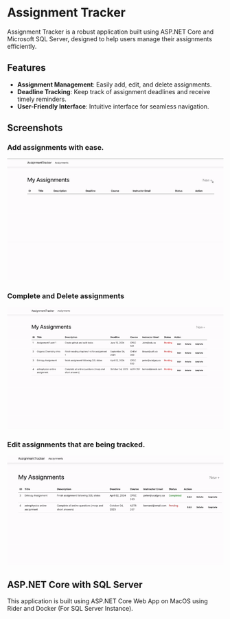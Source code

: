 # Assignment Tracker

Assignment Tracker is a robust application built using ASP.NET Core and Microsoft SQL Server, designed to help users manage their assignments efficiently.

## Features

- **Assignment Management**: Easily add, edit, and delete assignments.
- **Deadline Tracking**: Keep track of assignment deadlines and receive timely reminders.
- **User-Friendly Interface**: Intuitive interface for seamless navigation.

## Screenshots


### Add assignments with ease.
![Screenshot 1](https://github.com/nkouki98/Assignment-Tracker/blob/main/Createassignment.gif)  


### Complete and Delete assignments
![Screenshot 2](https://github.com/nkouki98/Assignment-Tracker/blob/main/completeordelete.gif)  


### Edit assignments that are being tracked.
![Screenshot 3](https://github.com/nkouki98/Assignment-Tracker/blob/main/Editassignment.gif)  



## ASP.NET Core with SQL Server 

This application is built using ASP.NET Core Web App on MacOS using Rider and Docker (For SQL Server Instance).




